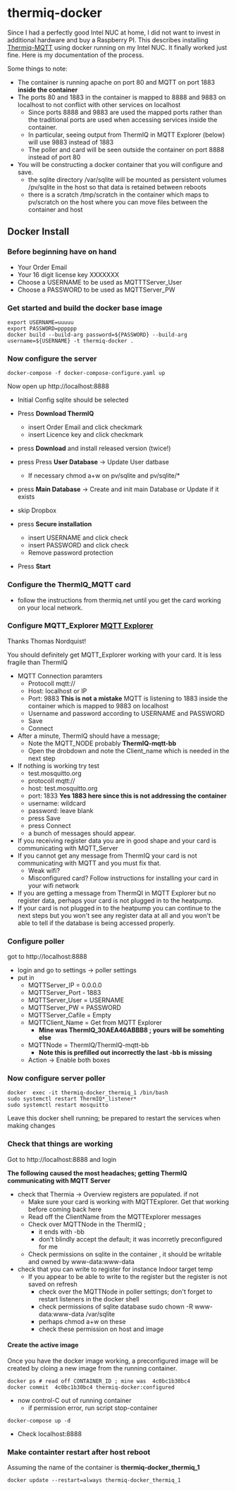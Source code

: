 # thermiq-docker

Since I had a perfectly good Intel NUC at home, I did not want to invest in additional hardware and buy a Raspberry PI. This describes installing [Thermiq-MQTT](https://thermiq.net) using docker running on my Intel NUC.  It finally worked just fine. Here is my documentation of the process. 

Some things to note:

- The container is running apache on port 80 and MQTT on port 1883 **inside the container**
- The ports 80 and 1883 in the container is mapped to 8888 and 9883 on localhost to not conflict with other services on localhost
	- Since ports 8888 and 9883 are used the mapped ports rather than the traditional ports are used when accessing services inside the container. 
	- In particular, seeing output from ThermIQ in MQTT Explorer (below) will  use 9883 instead of 1883
	- The poller and card will be seen outside the container  on port 8888 instead of port 80 
- You will be constructing a docker container that you will configure and save.
	- the sqlite directory /var/sqlite will be mounted as persistent volumes /pv/sqlite in the host so that data is retained between reboots
	- there is a scratch /tmp/scratch in the container which maps to pv/scratch on the host where you can move files between the container and host
	
## Docker Install

###  Before beginning have on hand 
  - Your Order Email
  - Your 16 digit license key XXXXXXX
  - Choose a USERNAME to be used as MQTTTServer_User
  - Choose a PASSWORD to be used as MQTTServer_PW 
 

### Get started and build the docker base image

``` 
export USERNAME=uuuuu
export PASSWORD=pppppp
docker build --build-arg password=${PASSWORD} --build-arg username=${USERNAME} -t thermiq-docker .
```
### Now configure the server

```
docker-compose -f docker-compose-configure.yaml up 
```
Now open up http://localhost:8888 

- Initial Config  sqlite  should be selected 
-  Press  **Download ThermIQ**
	- insert Order Email and click  checkmark
	-  insert Licence key  and click checkmark
 
- press **Download**  and install released version (twice!)
- press Press **User Database** -> Update User datbase
	- If necessary chmod a+w on pv/sqlite and pv/sqlite/*
- press **Main Database** -> Create and init main Database or Update if it exists
- skip Dropbox   
- press **Secure installation** 
	- insert USERNAME and click check
	- insert PASSWORD  and click check
	- Remove password protection
- Press **Start**

### Configure the ThermIQ_MQTT card

- follow the instructions from thermiq.net until you get the card working on your local network. 

### Configure MQTT_Explorer [MQTT Explorer](https://mqtt-explorer.com/) 

Thanks Thomas Nordquist!

You should definitely get MQTT_Explorer working with your card. It is less fragile than ThermIQ


- MQTT Connection paramters
	- Protocoll mqtt://
	- Host: localhost or IP
	- Port: 9883 **This is not a mistake**  MQTT is listening to 1883 inside the container which is mapped to 9883 on localhost
	- Username and password according to USERNAME and PASSWORD
	- Save
	- Connect
- After a minute, ThermIQ should have a message; 
	- Note the MQTT_NODE probably **ThermIQ-mqtt-bb** 
	- Open the drobdown and note the Client_name  which is needed in the next step
- If nothing is working try test 
	- test.mosquitto.org
	- protocoll mqtt://
	- host: test.mosquitto.org
	- port: 1833 **Yes 1883 here since this is not addressing the container**
	- username: wildcard
	- password: leave blank
	- press Save
	- press Connect
	- a bunch of messages should appear.
- If you receiving  register data you are in good shape and your card is communicating with MQTT_Server
- If you cannot get any message from ThermIQ your card is not communicating with MQTT and you must fix that.
	- Weak wifi?
	- Misconfigured card? Follow instructions for installing your card in your wifi network
- If you are getting a message from ThermQI  in MQTT Explorer  but no register data,  perhaps your card is not plugged in to the heatpump.
- If your card is not plugged in to the heatpump you can continue to the next steps but you won't see any register data at all and you won't be able to tell if the database is being accessed properly. 

### Configure poller

got to http://localhost:8888

- login and go to settings -> poller settings
- put in 
	- MQTTServer_IP = 0.0.0.0 
	- MQTTServer_Port - 1883
	- MQTTServer_User = USERNAME
	- MQTTServer_PW = PASSWORD
	- MQTTServer_Cafile = Empty
	- MQTTClient_Name = Get from MQTT Explorer 
		- **Mine was ThermIQ_30AEA46ABBB8 ; yours will be somehting else**
	- MQTTNode  = ThermIQ/ThermIQ-mqtt-bb  
		- **Note this is prefilled out incorrectly the last -bb is missing**
	- Action -> Enable both boxes

### Now configure server poller

```
docker  exec -it thermiq-docker_thermiq_1 /bin/bash
sudo systemctl restart ThermIQ*_listener*
sudo systemctl restart mosquitto

```
Leave this docker shell running; be prepared to restart the services when making changes

### Check that things are working

Got to http://localhost:8888 and login  

**The following caused the most headaches; getting ThermIQ communicating with MQTT Server**

- check that Thermia -> Overview registers are populated. if not
	- Make sure your card is working with MQTTExplorer. Get that working before coming back here
	- Read off the ClientName from the MQTTExplorer messages
	- Check over MQTTNode in the ThermIQ ;   
		- it ends with -bb  
		- don't blindly accept the default; it was incorretly preconfigured for me
	- Check permissions on sqlite  in the container , it should be writable and owned by www-data:www-data
- check that you can write to register for instance Indoor target temp
	- If you appear to be able to write to the register but the register is not saved on refresh
		- check over the MQTTNode in poller settings; don't forget to restart listeners in the docker shell
		- check permissions  of sqlite database sudo chown -R www-data:www-data /var/sqlite
		- perhaps chmod a+w on these
		- check these permission on host and image

#### Create  the active image

Once you have the docker image working, a preconfigured image will be created by cloing  a new image from the running container.

```
docker ps # read off CONTAINER_ID ; mine was  4c0bc1b30bc4
docker commit  4c0bc1b30bc4 thermiq-docker:configured
```

- now control-C out of running container
    -  if permission error, run script stop-container

```
docker-compose up -d
```

- Check  localhost:8888 

### Make containter restart after host reboot

Assuming the name of the container is **thermiq-docker_thermiq_1**

```
docker update --restart=always thermiq-docker_thermiq_1
```


